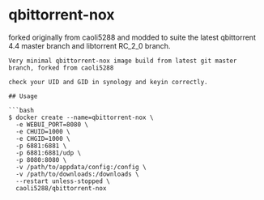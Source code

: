 # qbittorrent-nox
forked originally from caoli5288
and modded to suite the latest qbittorrent 4.4 master branch and libtorrent RC_2_0 branch.

```
Very minimal qbittorrent-nox image build from latest git master branch, forked from caoli5288

check your UID and GID in synology and keyin correctly.

## Usage

```bash
$ docker create --name=qbittorrent-nox \
  -e WEBUI_PORT=8080 \
  -e CHUID=1000 \
  -e CHGID=1000 \
  -p 6881:6881 \
  -p 6881:6881/udp \
  -p 8080:8080 \
  -v /path/to/appdata/config:/config \
  -v /path/to/downloads:/downloads \
  --restart unless-stopped \
  caoli5288/qbittorrent-nox
```
```
